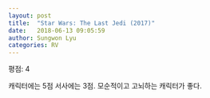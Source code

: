 ```yaml
---
layout: post
title:  "Star Wars: The Last Jedi (2017)"
date:   2018-06-13 09:05:59
author: Sungwon Lyu
categories: RV
---
```


평점: 4

캐릭터에는 5점 서사에는 3점. 모순적이고 고뇌하는 캐릭터가 좋다.